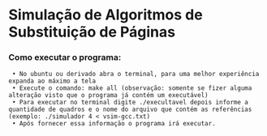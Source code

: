 # **Simulação de Algoritmos de Substituição de Páginas**
 
### Como executar o programa:
     • No ubuntu ou derivado abra o terminal, para uma melhor experiência expanda ao máximo a tela
     • Execute o comando: make all (observação: somente se fizer alguma alteração visto que o programa já contém um executável)
     • Para executar no terminal digite ./execultavel depois informe a quantidade de quadros e o nome do arquivo que contém as referências (exemplo: ./simulador 4 < vsim-gcc.txt)
     • Após fornecer essa informação o programa irá executar.
 

